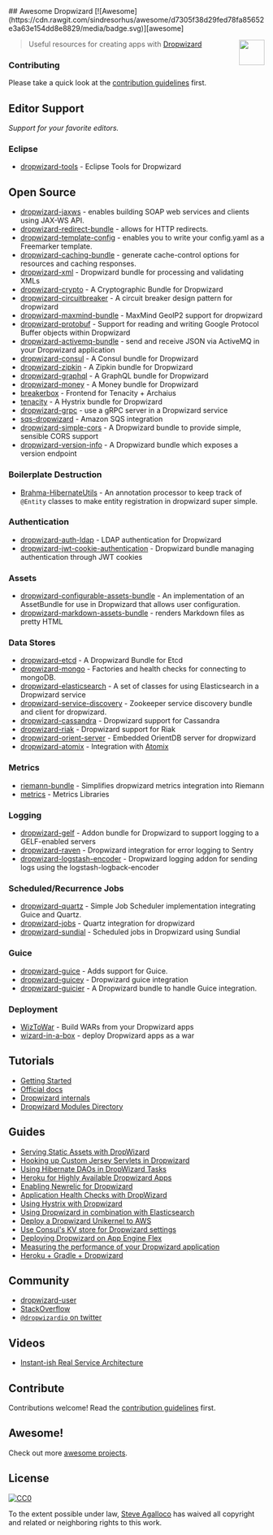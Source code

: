 <div class="github-widget" data-repo="stve/awesome-dropwizard"></div>
## Awesome Dropwizard [![Awesome](https://cdn.rawgit.com/sindresorhus/awesome/d7305f38d29fed78fa85652e3a63e154dd8e8829/media/badge.svg)][awesome]

[<img src="https://cdn.rawgit.com/stve/awesome-dropwizard/master/dropwizard-hat.png" align="right" width="50">][dropwizard]

[awesome]: https://github.com/sindresorhus/awesome
[dropwizard]: http://www.dropwizard.io

> Useful resources for creating apps with [Dropwizard](http://www.dropwizard.io)

### Contributing

Please take a quick look at the [contribution guidelines](https://github.com/stve/awesome-dropwizard/blob/master/CONTRIBUTING.md) first.

## Editor Support

*Support for your favorite editors.*

### Eclipse

* [dropwizard-tools](https://github.com/Tasktop/dropwizard-tools) - Eclipse Tools for Dropwizard

## Open Source

* [dropwizard-jaxws](https://github.com/roskart/dropwizard-jaxws) - enables building SOAP web services and clients using JAX-WS API.
* [dropwizard-redirect-bundle](https://github.com/bazaarvoice/dropwizard-redirect-bundle) - allows for HTTP redirects.
* [dropwizard-template-config](https://github.com/tkrille/dropwizard-template-config) - enables you to write your config.yaml as a Freemarker template.
* [dropwizard-caching-bundle](https://github.com/bazaarvoice/dropwizard-caching-bundle) - generate cache-control options for resources and caching responses.
* [dropwizard-xml](https://github.com/yunspace/dropwizard-xml) - Dropwizard bundle for processing and validating XMLs
* [dropwizard-crypto](https://github.com/meltmedia/dropwizard-crypto) - A Cryptographic Bundle for Dropwizard
* [dropwizard-circuitbreaker](https://github.com/mtakaki/dropwizard-circuitbreaker) - A circuit breaker design pattern for dropwizard
* [dropwizard-maxmind-bundle](https://github.com/phaneesh/dropwizard-maxmind-bundle) - MaxMind GeoIP2 support for dropwizard
* [dropwizard-protobuf](https://github.com/dropwizard/dropwizard-protobuf) - Support for reading and writing Google Protocol Buffer objects within Dropwizard
* [dropwizard-activemq-bundle](https://github.com/mbknor/dropwizard-activemq-bundle) - send and receive JSON via ActiveMQ in your Dropwizard application
* [dropwizard-consul](https://github.com/smoketurner/dropwizard-consul) - A Consul bundle for Dropwizard
* [dropwizard-zipkin](https://github.com/smoketurner/dropwizard-zipkin) - A Zipkin bundle for Dropwizard
* [dropwizard-graphql](https://github.com/smoketurner/dropwizard-graphql) - A GraphQL bundle for Dropwizard
* [dropwizard-money](https://github.com/smoketurner/dropwizard-money) - A Money bundle for Dropwizard
* [breakerbox](https://github.com/yammer/breakerbox) - Frontend for Tenacity + Archaius
* [tenacity](https://github.com/yammer/tenacity) - A Hystrix bundle for Dropwizard
* [dropwizard-grpc](https://github.com/msteinhoff/dropwizard-grpc) - use a gRPC server in a Dropwizard service
* [sqs-dropwizard](https://github.com/bascan/aws-dropwizard) - Amazon SQS integration
* [dropwizard-simple-cors](https://github.com/ojacobson/dropwizard-simple-cors) - A Dropwizard bundle to provide simple, sensible CORS support
* [dropwizard-version-info](https://github.com/palantir/dropwizard-version-info) - A Dropwizard bundle which exposes a version endpoint

### Boilerplate Destruction
* [Brahma-HibernateUtils](https://github.com/gozefo/brahma-hibernateutils) - An annotation processor to keep track of ```@Entity``` classes to make entity registration in dropwizard super simple.

### Authentication

* [dropwizard-auth-ldap](https://github.com/yammer/dropwizard-auth-ldap) - LDAP authentication for Dropwizard
* [dropwizard-jwt-cookie-authentication](https://github.com/dhatim/dropwizard-jwt-cookie-authentication) - Dropwizard bundle managing authentication through JWT cookies

### Assets

* [dropwizard-configurable-assets-bundle](https://github.com/bazaarvoice/dropwizard-configurable-assets-bundle) - An implementation of an AssetBundle for use in Dropwizard that allows user configuration.
* [dropwizard-markdown-assets-bundle](https://github.com/rnorth/dropwizard-markdown-assets-bundle) - renders Markdown files as pretty HTML

### Data Stores

* [dropwizard-etcd](https://github.com/meltmedia/dropwizard-etcd) - A Dropwizard Bundle for Etcd
* [dropwizard-mongo](https://github.com/eeb/dropwizard-mongo) - Factories and health checks for connecting to mongoDB.
* [dropwizard-elasticsearch](https://github.com/dropwizard/dropwizard-elasticsearch) - A set of classes for using Elasticsearch in a Dropwizard service
* [dropwizard-service-discovery](https://github.com/santanusinha/dropwizard-service-discovery) - Zookeeper service discovery bundle and client for dropwizard.
* [dropwizard-cassandra](https://github.com/composable-systems/dropwizard-cassandra) - Dropwizard support for Cassandra
* [dropwizard-riak](https://github.com/smoketurner/dropwizard-riak) - Dropwizard support for Riak
* [dropwizard-orient-server](https://github.com/xvik/dropwizard-orient-server) - Embedded OrientDB server for dropwizard
* [dropwizard-atomix](https://github.com/smoketurner/dropwizard-atomix) - Integration with [Atomix](http://atomix.io/)

### Metrics

* [riemann-bundle](https://github.com/phaneesh/riemann-bundle) - Simplifies dropwizard metrics integration into Riemann
* [metrics](http://metrics.dropwizard.io/3.1.0/manual/third-party/) - Metrics Libraries

### Logging

* [dropwizard-gelf](https://github.com/gini/dropwizard-gelf) - Addon bundle for Dropwizard to support logging to a GELF-enabled servers
* [dropwizard-raven](https://github.com/tradier/dropwizard-raven) - Dropwizard integration for error logging to Sentry
* [dropwizard-logstash-encoder](https://github.com/Wikia/dropwizard-logstash-encoder) - Dropwizard logging addon for sending logs using the logstash-logback-encoder

### Scheduled/Recurrence Jobs

* [dropwizard-quartz](https://github.com/jaredstehler/dropwizard-quartz) - Simple Job Scheduler implementation integrating Guice and Quartz.
* [dropwizard-jobs](https://github.com/spinscale/dropwizard-jobs) - Quartz integration for dropwizard
* [dropwizard-sundial](https://github.com/timmolter/dropwizard-sundial) - Scheduled jobs in Dropwizard using Sundial

### Guice

* [dropwizard-guice](https://github.com/HubSpot/dropwizard-guice) - Adds support for Guice.
* [dropwizard-guicey](https://github.com/xvik/dropwizard-guicey) - Dropwizard guice integration
* [dropwizard-guicier](https://github.com/HubSpot/dropwizard-guicier) - A Dropwizard bundle to handle Guice integration.

### Deployment

* [WizToWar](https://github.com/twilio/wiztowar) - Build WARs from your Dropwizard apps
* [wizard-in-a-box](https://github.com/rvs-fluid-it/wizard-in-a-box) - deploy Dropwizard apps as a war

## Tutorials

* [Getting Started](http://www.dropwizard.io/0.9.2/docs/getting-started.html)
* [Official docs](http://www.dropwizard.io/0.9.2/docs/manual/index.html)
* [Dropwizard internals](http://www.dropwizard.io/0.9.2/docs/manual/internals.html)
* [Dropwizard Modules Directory](http://modules.dropwizard.io/)

## Guides

* [Serving Static Assets with DropWizard](https://spin.atomicobject.com/2014/10/11/serving-static-assets-with-dropwizard/)
* [Hooking up Custom Jersey Servlets in Dropwizard](https://spin.atomicobject.com/2015/03/30/jersey-servlets-dropwizard/)
* [Using Hibernate DAOs in DropWizard Tasks](https://spin.atomicobject.com/2015/02/03/dropwizard-hibernate-dao/)
* [Heroku for Highly Available Dropwizard Apps](http://techbytes.anuragkapur.com/2015/05/heroku-for-highly-available-dropwizard.html?m=1)
* [Enabling Newrelic for Dropwizard](http://kyleboon.org/blog/2013/09/23/newrelic-for-dropwizard/)
* [Application Health Checks with DropWizard](http://willhamill.com/2014/12/04/application-health-checks-with-dropwizard)
* [Using Hystrix with Dropwizard](http://christopher-batey.blogspot.com/2014/08/using-hystrix-with-dropwizard.html)
* [Using Dropwizard in combination with Elasticsearch](https://www.gridshore.nl/2014/05/15/using-dropwizard-combination-elasticsearch/)
* [Deploy a Dropwizard Unikernel to AWS](https://boxfuse.com/blog/dropwizard-aws.html)
* [Use Consul's KV store for Dropwizard settings](http://www.remmelt.com/post/use-consuls-kv-store-for-dropwizard-settings/)
* [Deploying Dropwizard on App Engine Flex](https://www.aytech.ca/blog/dropwizard-app-engine-flexible-env/)
* [Measuring the performance of your Dropwizard application](https://www.aytech.ca/blog/measuring-performance-dropwizard-application/)
* [Heroku + Gradle + Dropwizard](https://www.aytech.ca/blog/heroku-gradle-dropwizard/)

## Community

* [dropwizard-user](https://groups.google.com/forum/#!forum/dropwizard-user)
* [StackOverflow](https://stackoverflow.com/questions/tagged/dropwizard)
* [`@dropwizardio` on twitter](https://twitter.com/dropwizardio)

## Videos

* [Instant-ish Real Service Architecture](https://vimeo.com/37930578)

## Contribute

Contributions welcome! Read the [contribution guidelines](https://github.com/stve/awesome-dropwizard/blob/master/CONTRIBUTING.md) first.

## Awesome!

Check out more [awesome projects](https://github.com/sindresorhus/awesome).

## License

[![CC0](https://licensebuttons.net/p/zero/1.0/88x31.png)](https://creativecommons.org/publicdomain/zero/1.0/)

To the extent possible under law, [Steve Agalloco](https://beforeitwasround.com) has waived all copyright and related or neighboring rights to this work.